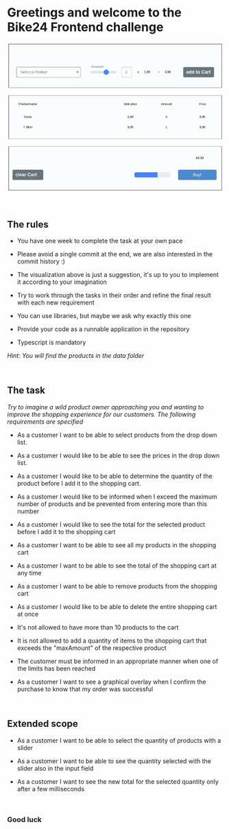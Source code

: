 # Greetings and welcome to the Bike24 Frontend challenge

![UI example](https://github.com/Bike24/FrontendCodingChallenge/blob/main/assets/ui_example.png?raw=true)

&nbsp;
&nbsp;

## The rules

- You have one week to complete the task at your own pace

- Please avoid a single commit at the end, we are also interested in the commit history :)

- The visualization above is just a suggestion, it's up to you to implement it according to your imagination

- Try to work through the tasks in their order and refine the final result with each new requirement

- You can use libraries, but maybe we ask why exactly this one

- Provide your code as a runnable application in the repository

- Typescript is mandatory

_Hint: You will find the products in the data folder_

&nbsp;
&nbsp;

## The task

_Try to imagine a wild product owner approaching you and wanting to improve the shopping experience for our customers. The following requirements are specified_

- As a customer I want to be able to select products from the drop down list.

- As a customer I would like to be able to see the prices in the drop down list.

- As a customer I would like to be able to determine the quantity of the product before I add it to the shopping cart.

- As a customer I would like to be informed when I exceed the maximum number of products and be prevented from entering more than this number

- As a customer I would like to see the total for the selected product before I add it to the shopping cart

- As a customer I want to be able to see all my products in the shopping cart

- As a customer I want to be able to see the total of the shopping cart at any time

- As a customer I want to be able to remove products from the shopping cart

- As a customer I would like to be able to delete the entire shopping cart at once

- It's not allowed to have more than 10 products to the cart

- It is not allowed to add a quantity of items to the shopping cart that exceeds the "maxAmount" of the respective product

- The customer must be informed in an appropriate manner when one of the limits has been reached

- As a customer I want to see a graphical overlay when I confirm the purchase to know that my order was successful

&nbsp;
&nbsp;

## Extended scope

- As a customer I want to be able to select the quantity of products with a slider

- As a customer I want to be able to see the quantity selected with the slider also in the input field

- As a customer I want to see the new total for the selected quantity only after a few milliseconds

&nbsp;
&nbsp;
&nbsp;

### Good luck
